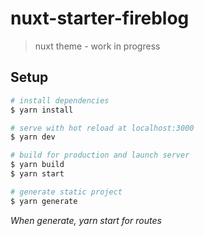 # nuxt-starter-fireblog

> nuxt theme - work in progress

## Setup

```bash
# install dependencies
$ yarn install

# serve with hot reload at localhost:3000
$ yarn dev

# build for production and launch server
$ yarn build
$ yarn start

# generate static project
$ yarn generate
```
*When generate, yarn start for routes*
